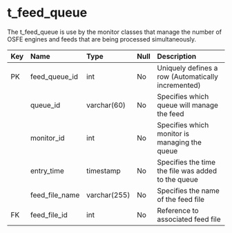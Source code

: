 # t\_feed\_queue #

The t\_feed\_queue is use by the monitor classes that manage the number of OSFE engines and feeds that are being processed simultaneously.

| **Key** | **Name** | **Type** | **Null** | **Description** |
|:--------|:---------|:---------|:---------|:----------------|
| PK      | feed\_queue\_id | int      | No       | Uniquely defines a row (Automatically incremented) |
|         | queue\_id | varchar(60) | No       | Specifies which  queue will manage the feed |
|         | monitor\_id | int      | No       | Specifies which monitor is managing the queue |
|         | entry\_time | timestamp| No       | Specifies the time the file was added to the queue |
|         | feed\_file\_name | varchar(255) | No       | Specifies the name of the feed file |
| FK      | feed\_file\_id | int      | No       | Reference to associated feed file |
